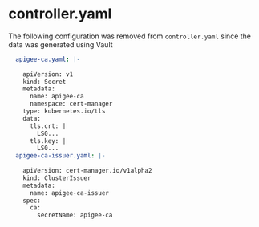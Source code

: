 # controller.yaml

The following configuration was removed from `controller.yaml` since the data was generated using Vault

```yaml
  apigee-ca.yaml: |-
    
    apiVersion: v1
    kind: Secret
    metadata:
      name: apigee-ca
      namespace: cert-manager
    type: kubernetes.io/tls
    data:
      tls.crt: |
        LS0...
      tls.key: |
        LS0...
  apigee-ca-issuer.yaml: |-
    
    apiVersion: cert-manager.io/v1alpha2
    kind: ClusterIssuer
    metadata:
      name: apigee-ca-issuer
    spec:
      ca:
        secretName: apigee-ca
```
